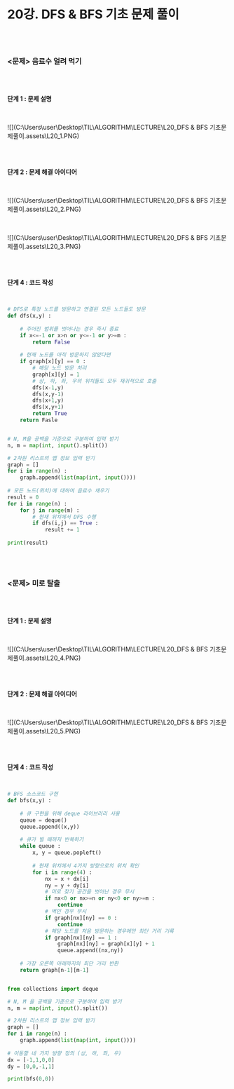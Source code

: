 # 20강. DFS & BFS 기초 문제 풀이

<br>

<br>

### <문제> 음료수 얼려 먹기

<br>

<br>

**단계 1 : 문제 설명**

<br>

![](C:\Users\user\Desktop\TIL\ALGORITHM\LECTURE\L20_DFS & BFS 기초문제풀이.assets\L20_1.PNG)

<br>

<br>

**단계 2 : 문제 해결 아이디어**

<br>

![](C:\Users\user\Desktop\TIL\ALGORITHM\LECTURE\L20_DFS & BFS 기초문제풀이.assets\L20_2.PNG)

<br>

![](C:\Users\user\Desktop\TIL\ALGORITHM\LECTURE\L20_DFS & BFS 기초문제풀이.assets\L20_3.PNG)

<br>

<br>

**단계 4 : 코드 작성**

<br>

```python
# DFS로 특정 노드를 방문하고 연결된 모든 노드들도 방문
def dfs(x,y) :
    
    # 주어진 범위를 벗어나는 경우 즉시 종료
    if x<=-1 or x>n or y<=-1 or y>=m :
        return False
    
    # 현재 노드를 아직 방문하지 않았다면
    if graph[x][y] == 0 :
        # 해당 노드 방문 처리
        graph[x][y] = 1
        # 상, 하, 좌, 우의 위치들도 모두 재귀적으로 호출
        dfs(x-1,y)
        dfs(x,y-1)
        dfs(x+1,y)
        dfs(x,y+1)
        return True
    return Fasle


# N, M을 공백을 기준으로 구분하여 입력 받기
n, m = map(int, input().split())

# 2차원 리스트의 맵 정보 입력 받기
graph = []
for i in range(n) :
    graph.append(list(map(int, input())))
    
# 모든 노드(위치)에 대하여 음료수 채우기
result = 0
for i in range(n) :
    for j in range(m) :
        # 현재 위치에서 DFS 수행
        if dfs(i,j) == True :
            result += 1
            
print(result)
```

<br>

<br>

### <문제> 미로 탈출

<br>

<br>

**단계 1 : 문제 설명**

<br>

![](C:\Users\user\Desktop\TIL\ALGORITHM\LECTURE\L20_DFS & BFS 기초문제풀이.assets\L20_4.PNG)

<br>

<br>

**단계 2 : 문제 해결 아이디어**

<br>

![](C:\Users\user\Desktop\TIL\ALGORITHM\LECTURE\L20_DFS & BFS 기초문제풀이.assets\L20_5.PNG)

<br>

<br>

**단계 4 : 코드 작성**

<br>

```python
# BFS 소스코드 구현
def bfs(x,y) :
    
    # 큐 구현을 위해 deque 라이브러리 사용
    queue = deque()
    queue.append((x,y))
    
    # 큐가 빌 때까지 반복하기
    while queue :
        x, y = queue.popleft()
      
        # 현재 위치에서 4가지 방향으로의 위치 확인
        for i in range(4) :
            nx = x + dx[i]
            ny = y + dy[i]
            # 미로 찾기 공간을 벗어난 경우 무시
            if nx<0 or nx>=n or ny<0 or ny>=m :
                continue
            # 벽인 경우 무시
            if graph[nx][ny] == 0 :
                continue
            # 해당 노드를 처음 방문하는 경우에만 최단 거리 기록
            if graph[nx][ny] == 1 :
                graph[nx][ny] = graph[x][y] + 1
                queue.append((nx,ny))
    
    # 가장 오른쪽 아래까지의 최단 거리 반환
    return graph[n-1][m-1]


from collections import deque

# N, M 을 공백을 기준으로 구분하여 입력 받기
n, m = map(int, input().split())

# 2차원 리스트의 맵 정보 입력 받기
graph = []
for i in range(n) :
    graph.append(list(map(int, input())))
   
# 이동할 네 가지 방향 정의 (상, 하, 좌, 우)
dx = [-1,1,0,0]
dy = [0,0,-1,1]

print(bfs(0,0))
```

<br>